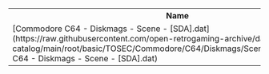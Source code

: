 <table>
<tr><th>Name</th><th>Size</th></tr>
<tr><td>[Commodore C64 - Diskmags - Scene - [SDA].dat](https://raw.githubusercontent.com/open-retrogaming-archive/dat-catalog/main/root/basic/TOSEC/Commodore/C64/Diskmags/Scene/[SDA]/Commodore C64 - Diskmags - Scene - [SDA].dat)</td><td>3254</td></tr>
</table>
